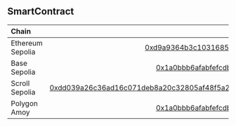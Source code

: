 ## SmartContract

| Chain                   | Prover Contract                                                                                                             | ZkVerifiedEscrow Contract                                                                                                       |
| :----------------------- | --------------------------------------------------------------------------------------------------------------------------: | -----------------------------------------------------------------------------------------------------------------------: |
| Ethereum Sepolia         | [0xd9a9364b3c1031685e68b821ceeb48ebc86685a0](https://eth-sepolia.blockscout.com/address/0xD9A9364B3c1031685e68b821cEEB48eBc86685a0) | [0x9c450d72fecd4700e7a08d7ce0c60541a7aa6bd9](https://eth-sepolia.blockscout.com/address/0x9c450d72fecd4700e7a08d7ce0c60541a7aa6bd9)                         |
| Base Sepolia           | [0x1a0bbb6afabfefcdb3e4fcad452aba1380bd890c](https://base-sepolia.blockscout.com/address/0x1a0bbb6afabfefcdb3e4fcad452aba1380bd890c) | [0x5420a342f6b74c75b67d2fcc4a2b8691c7627433](https://base-sepolia.blockscout.com/address/0x5420a342f6b74c75b67d2fcc4a2b8691c7627433)                         |
| Scroll Sepolia        | [0xdd039a26c36ad16c071deb8a20c32805af48f5a2f210fc2c7476508f0bf2446b](https://sepolia.scrollscan.com/tx/0xdd039a26c36ad16c071deb8a20c32805af48f5a2f210fc2c7476508f0bf2446b) | [0xExampleVerifierRootStock](https://explorer.testnet.rootstock.io/address/0xExampleVerifierRootStock)                 |
| Polygon Amoy            | [0x1a0bbb6afabfefcdb3e4fcad452aba1380bd890c](https://amoy.polygonscan.com/address/0x1a0bbb6afabfefcdb3e4fcad452aba1380bd890c) | [0x5420a342f6b74c75b67d2fcc4a2b8691c7627433](https://amoy.polygonscan.com/address/0x1a0bbb6afabfefcdb3e4fcad452aba1380bd890c)                           |


